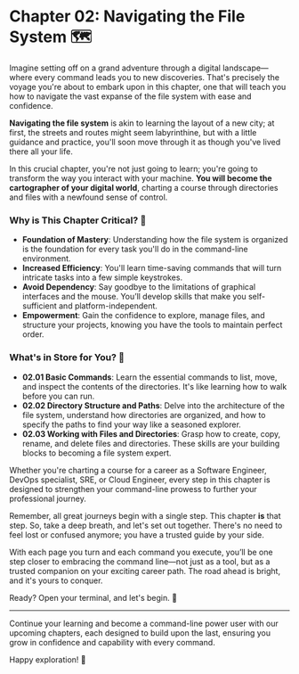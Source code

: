 # Chapter 02: Navigating the File System 🗺️

Imagine setting off on a grand adventure through a digital landscape—where every command leads you to new discoveries. That's precisely the voyage you're about to embark upon in this chapter, one that will teach you how to navigate the vast expanse of the file system with ease and confidence.

**Navigating the file system** is akin to learning the layout of a new city; at first, the streets and routes might seem labyrinthine, but with a little guidance and practice, you'll soon move through it as though you've lived there all your life.

In this crucial chapter, you're not just going to learn; you're going to transform the way you interact with your machine. **You will become the cartographer of your digital world**, charting a course through directories and files with a newfound sense of control.

### Why is This Chapter Critical? 🔑

- **Foundation of Mastery**: Understanding how the file system is organized is the foundation for every task you'll do in the command-line environment.
- **Increased Efficiency**: You'll learn time-saving commands that will turn intricate tasks into a few simple keystrokes.
- **Avoid Dependency**: Say goodbye to the limitations of graphical interfaces and the mouse. You’ll develop skills that make you self-sufficient and platform-independent.
- **Empowerment**: Gain the confidence to explore, manage files, and structure your projects, knowing you have the tools to maintain perfect order.

### What's in Store for You? 🎁

- **02.01 Basic Commands**: Learn the essential commands to list, move, and inspect the contents of the directories. It's like learning how to walk before you can run.
- **02.02 Directory Structure and Paths**: Delve into the architecture of the file system, understand how directories are organized, and how to specify the paths to find your way like a seasoned explorer.
- **02.03 Working with Files and Directories**: Grasp how to create, copy, rename, and delete files and directories. These skills are your building blocks to becoming a file system expert.

Whether you're charting a course for a career as a Software Engineer, DevOps specialist, SRE, or Cloud Engineer, every step in this chapter is designed to strengthen your command-line prowess to further your professional journey.

Remember, all great journeys begin with a single step. This chapter **is** that step. So, take a deep breath, and let's set out together. There's no need to feel lost or confused anymore; you have a trusted guide by your side.

With each page you turn and each command you execute, you’ll be one step closer to embracing the command line—not just as a tool, but as a trusted companion on your exciting career path. The road ahead is bright, and it's yours to conquer.

Ready? Open your terminal, and let's begin. 🚀

---

Continue your learning and become a command-line power user with our upcoming chapters, each designed to build upon the last, ensuring you grow in confidence and capability with every command.

Happy exploration! 🧭